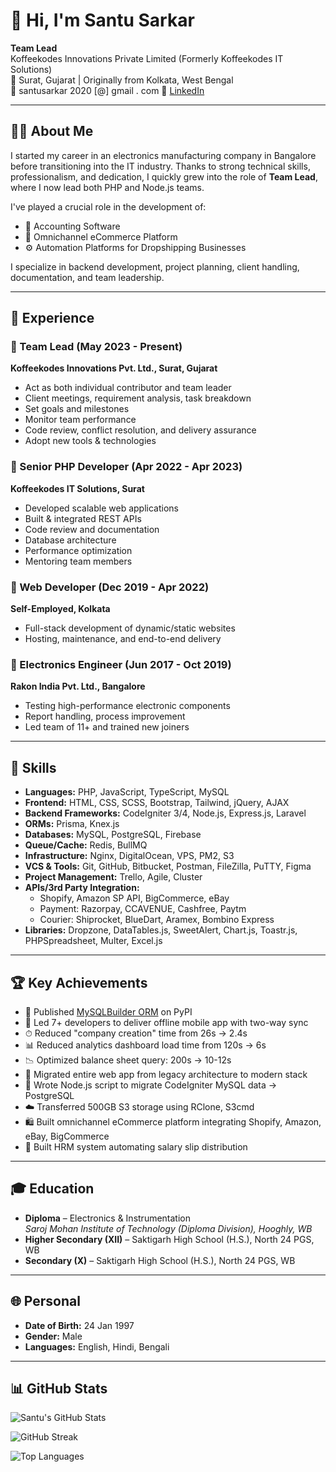 # 👋 Hi, I'm Santu Sarkar

**Team Lead**  
Koffeekodes Innovations Private Limited (Formerly Koffeekodes IT Solutions)  
📍 Surat, Gujarat | Originally from Kolkata, West Bengal  
📧 santusarkar 2020 [@] gmail . com 
🔗 [LinkedIn](https://linkedin.com/in/dip20)

---

## 🧑‍💼 About Me

I started my career in an electronics manufacturing company in Bangalore before transitioning into the IT industry. Thanks to strong technical skills, professionalism, and dedication, I quickly grew into the role of **Team Lead**, where I now lead both PHP and Node.js teams.

I've played a crucial role in the development of:

- 🧾 Accounting Software  
- 🛒 Omnichannel eCommerce Platform  
- ⚙️ Automation Platforms for Dropshipping Businesses  

I specialize in backend development, project planning, client handling, documentation, and team leadership.

---

## 🏢 Experience

### 🔹 Team Lead (May 2023 - Present)  
**Koffeekodes Innovations Pvt. Ltd., Surat, Gujarat**

- Act as both individual contributor and team leader  
- Client meetings, requirement analysis, task breakdown  
- Set goals and milestones  
- Monitor team performance  
- Code review, conflict resolution, and delivery assurance  
- Adopt new tools & technologies  

### 🔹 Senior PHP Developer (Apr 2022 - Apr 2023)  
**Koffeekodes IT Solutions, Surat**

- Developed scalable web applications  
- Built & integrated REST APIs  
- Code review and documentation  
- Database architecture  
- Performance optimization  
- Mentoring team members  

### 🔹 Web Developer (Dec 2019 - Apr 2022)  
**Self-Employed, Kolkata**

- Full-stack development of dynamic/static websites  
- Hosting, maintenance, and end-to-end delivery  

### 🔹 Electronics Engineer (Jun 2017 - Oct 2019)  
**Rakon India Pvt. Ltd., Bangalore**

- Testing high-performance electronic components  
- Report handling, process improvement  
- Led team of 11+ and trained new joiners  

---

## 🧠 Skills

- **Languages:** PHP, JavaScript, TypeScript, MySQL  
- **Frontend:** HTML, CSS, SCSS, Bootstrap, Tailwind, jQuery, AJAX  
- **Backend Frameworks:** CodeIgniter 3/4, Node.js, Express.js, Laravel  
- **ORMs:** Prisma, Knex.js  
- **Databases:** MySQL, PostgreSQL, Firebase  
- **Queue/Cache:** Redis, BullMQ  
- **Infrastructure:** Nginx, DigitalOcean, VPS, PM2, S3  
- **VCS & Tools:** Git, GitHub, Bitbucket, Postman, FileZilla, PuTTY, Figma  
- **Project Management:** Trello, Agile, Cluster  
- **APIs/3rd Party Integration:**  
  - Shopify, Amazon SP API, BigCommerce, eBay  
  - Payment: Razorpay, CCAVENUE, Cashfree, Paytm  
  - Courier: Shiprocket, BlueDart, Aramex, Bombino Express  
- **Libraries:** Dropzone, DataTables.js, SweetAlert, Chart.js, Toastr.js, PHPSpreadsheet, Multer, Excel.js  

---

## 🏆 Key Achievements

- 🚀 Published [MySQLBuilder ORM](https://pypi.org/project/mysqlbuilder) on PyPI  
- 📱 Led 7+ developers to deliver offline mobile app with two-way sync  
- ⏱ Reduced "company creation" time from 26s → 2.4s  
- 📊 Reduced analytics dashboard load time from 120s → 6s  
- 📉 Optimized balance sheet query: 200s → 10-12s  
- 🧩 Migrated entire web app from legacy architecture to modern stack  
- 🔁 Wrote Node.js script to migrate CodeIgniter MySQL data → PostgreSQL  
- ☁️ Transferred 500GB S3 storage using RClone, S3cmd  
- 🛍️ Built omnichannel eCommerce platform integrating Shopify, Amazon, eBay, BigCommerce  
- 👥 Built HRM system automating salary slip distribution  

---

## 🎓 Education

- **Diploma** – Electronics & Instrumentation  
  *Saroj Mohan Institute of Technology (Diploma Division), Hooghly, WB*  
- **Higher Secondary (XII)** – Saktigarh High School (H.S.), North 24 PGS, WB  
- **Secondary (X)** – Saktigarh High School (H.S.), North 24 PGS, WB  

---

## 🌐 Personal

- **Date of Birth:** 24 Jan 1997  
- **Gender:** Male  
- **Languages:** English, Hindi, Bengali  

---

## 📊 GitHub Stats

![Santu's GitHub Stats](https://github-readme-stats.vercel.app/api?username=dip20&show_icons=true&hide_rank=false)

![GitHub Streak](https://streak-stats.demolab.com/?user=dip20)

![Top Languages](https://github-readme-stats.vercel.app/api/top-langs/?username=dip20&layout=compact)


